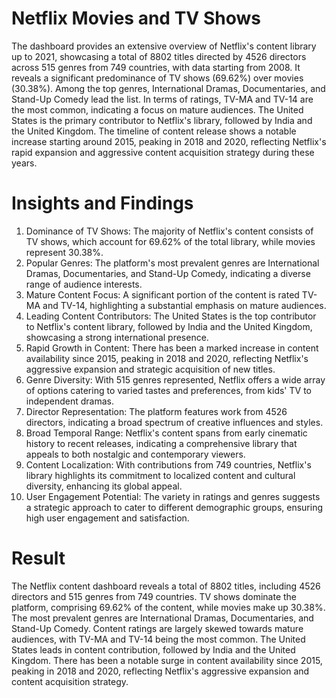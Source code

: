 
# Netflix Movies and TV Shows
The dashboard provides an extensive overview of Netflix's content library up to 2021, showcasing a total of 8802 titles directed by 4526 directors across 515 genres from 749 countries, with data starting from 2008. It reveals a significant predominance of TV shows (69.62%) over movies (30.38%). Among the top genres, International Dramas, Documentaries, and Stand-Up Comedy lead the list. In terms of ratings, TV-MA and TV-14 are the most common, indicating a focus on mature audiences. The United States is the primary contributor to Netflix's library, followed by India and the United Kingdom. The timeline of content release shows a notable increase starting around 2015, peaking in 2018 and 2020, reflecting Netflix's rapid expansion and aggressive content acquisition strategy during these years.

# Insights and Findings
1. Dominance of TV Shows: The majority of Netflix's content consists of TV shows, which account for 69.62% of the total library, while movies represent 30.38%.
2. Popular Genres: The platform's most prevalent genres are International Dramas, Documentaries, and Stand-Up Comedy, indicating a diverse range of audience interests.
3. Mature Content Focus: A significant portion of the content is rated TV-MA and TV-14, highlighting a substantial emphasis on mature audiences.
4. Leading Content Contributors: The United States is the top contributor to Netflix's content library, followed by India and the United Kingdom, showcasing a strong international presence.
5. Rapid Growth in Content: There has been a marked increase in content availability since 2015, peaking in 2018 and 2020, reflecting Netflix's aggressive expansion and strategic acquisition of new titles.
6. Genre Diversity: With 515 genres represented, Netflix offers a wide array of options catering to varied tastes and preferences, from kids' TV to independent dramas.
7. Director Representation: The platform features work from 4526 directors, indicating a broad spectrum of creative influences and styles.
8. Broad Temporal Range: Netflix's content spans from early cinematic history to recent releases, indicating a comprehensive library that appeals to both nostalgic and contemporary viewers.
9. Content Localization: With contributions from 749 countries, Netflix's library highlights its commitment to localized content and cultural diversity, enhancing its global appeal.
10. User Engagement Potential: The variety in ratings and genres suggests a strategic approach to cater to different demographic groups, ensuring high user engagement and satisfaction.
 # Result
 The Netflix content dashboard reveals a total of 8802 titles, including 4526 directors and 515 genres from 749 countries. TV shows dominate the platform, comprising 69.62% of the content, while movies make up 30.38%. The most prevalent genres are International Dramas, Documentaries, and Stand-Up Comedy. Content ratings are largely skewed towards mature audiences, with TV-MA and TV-14 being the most common. The United States leads in content contribution, followed by India and the United Kingdom. There has been a notable surge in content availability since 2015, peaking in 2018 and 2020, reflecting Netflix's aggressive expansion and content acquisition strategy.
